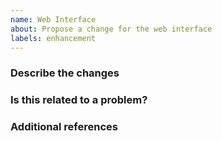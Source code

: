 ```yaml
---
name: Web Interface
about: Propose a change for the web interface
labels: enhancement
---
```


<!-- ANNOTATIONS LIKE THIS WILL NOT BE VISIBLE IN YOUR TICKET -->

### Describe the changes

<!-- A clear and concise description of what you've done. -->

<!-- WRITE HERE -->

### Is this related to a problem?

<!-- A clear and concise description of what the problem is. -->

<!-- WRITE HERE - OPTIONAL -->

### Additional references

<!-- Any other context, related issues, pull requests or screenshots about this request. -->

<!-- WRITE HERE - OPTIONAL -->
